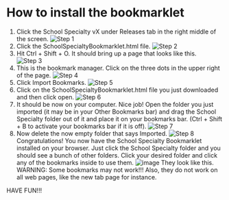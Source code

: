 # How to install the bookmarklet

1. Click the School Specialty vX under Releases tab in the right middle of the screen.
![Step 1](https://user-images.githubusercontent.com/131900886/235788772-b298146e-3088-41d5-8ab1-9931b7e0e7e5.png)
2. Click the SchoolSpecialtyBookmarklet.html file.
![Step 2](https://user-images.githubusercontent.com/131900886/235788894-7c4a5a1f-f05f-426e-a592-2b4f3b264ccf.png)
3. Hit Ctrl + Shift + O. It should bring up a page that looks like this.
![Step 3](https://user-images.githubusercontent.com/131900886/235789442-71373040-ffb6-497a-af51-4d2ae52e5de3.png)
4. This is the bookmark manager. Click on the three dots in the upper right of the page.
![Step 4](https://user-images.githubusercontent.com/131900886/235789466-b883c368-eb9a-438b-9379-426fa4ac20b3.png)
5. Click Import Bookmarks.
![Step 5](https://user-images.githubusercontent.com/131900886/235789698-131ad21e-ee6d-435d-b731-f0d6392777b3.png)
6. Click on the SchoolSpecialtyBookmarklet.html file you just downloaded and then click open.
![Step 6](https://user-images.githubusercontent.com/131900886/235789890-38fbdf7a-55eb-46cd-9e18-d1f6aee1aa42.png)
7. It should be now on your computer. Nice job! Open the folder you just imported (it may be in your Other Bookmarks bar) and drag the School Specialty folder out of it and place it on your bookmarks bar. (Ctrl + Shift + B to activate your bookmarks bar if it is off).
![Step 7](https://user-images.githubusercontent.com/131900886/235790244-5455194f-cfb9-4945-b667-4cbce2f232e8.png)
8. Now delete the now empty folder that says Imported.
![Step 8](https://user-images.githubusercontent.com/131900886/235790521-3fe51c59-2575-4d11-a946-c491439b152c.png)
Congratulations! You now have the School Specialty Bookmarklet installed on your browser. Just click the School Specialty folder and you should see a bunch of other folders. Click your desired folder and click any of the bookmarks inside to use them.
![image](https://user-images.githubusercontent.com/131900886/235790750-c1152a12-7d67-471f-89d0-9b61d471f783.png)
They look like this.
WARNING: Some bookmarks may not work!!! Also, they do not work on all web pages, like the new tab page for instance.


HAVE FUN!!!
